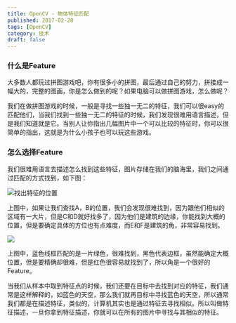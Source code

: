 ```yaml
---
title: OpenCV - 物体特征匹配
published: 2017-02-20
tags: [OpenCV]
category: 技术
draft: false
---
```


### 什么是Feature

大多数人都玩过拼图游戏吧，你有很多小的拼图，最后通过自己的努力，拼接成一幅大的，完整的图画，你是怎么做到的呢？如果电脑可以做拼图游戏，怎么做呢？

我们在做拼图游戏的时候，一般是寻找一些独一无二的特征，我们可以很easy的匹配他们，当我们找到一些独一无二的特征的时候，我们发现很难用语言描述，但是我们知道就是它。当别人让你指出几幅图片中一个可以比较的特征时，你可以很简单的指出，这就是为什么小孩子也可以玩这些游戏。

### 怎么选择Feature

我们很难用语言去描述怎么找到这些特征，图片存储在我们的脑海里，我们之间通过匹配的方式找到，如下图：

![找出特征的位置](http://docs.opencv.org/trunk/feature_building.jpg)

上图中，如果让我们查找A，B的位置，我们会发现很难找到，因为跟他们相似的区域有一大片，但是C和D就好找多了，因为他们是建筑的边缘，你能找到大概的位置，但是要确定具体的方位也有点难度，而E和F是建筑的角，非常容易找到。

![](http://docs.opencv.org/trunk/feature_simple.png)

上图中，蓝色线框匹配的是一片绿色，很难找到，黑色代表边框，虽然能确定大概位置，但是要精确却很难，但是红色很容易就找到了，所以角是一个很好的Feature。

当我们从样本中取到特征点的时候，我们还要在目标中去找到对应的特征，我们通常是这样解释的，如蓝色的天空，那么我们就再目标中寻找蓝色的天空，所以通常我们都是在描述特征，类似的，计算机其实也是通过特征去寻找相似。所以叫做特征描述，一旦你拿到特征描述，你就可以在所有的图片中寻找与其相似的特征。